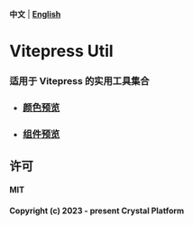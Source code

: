 **中文** | [**English**](./README.md)

# Vitepress Util

### 适用于 Vitepress 的实用工具集合

- ### [颜色预览](https://github.com/XHanL/vitepress-util/tree/main/color)
- ### [组件预览](https://github.com/XHanL/vitepress-util/tree/main/demo)

## 许可

#### MIT

#### Copyright (c) 2023 - present Crystal Platform
